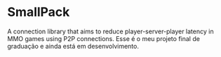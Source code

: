 # SmallPack

A connection library that aims to reduce player-server-player latency in MMO games using P2P connections.
Esse é o meu projeto final de graduação e ainda está em desenvolvimento.
